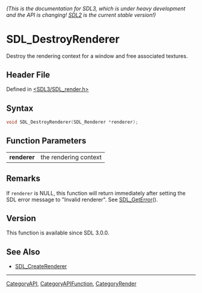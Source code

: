 ###### (This is the documentation for SDL3, which is under heavy development and the API is changing! [SDL2](https://wiki.libsdl.org/SDL2/) is the current stable version!)
# SDL_DestroyRenderer

Destroy the rendering context for a window and free associated textures.

## Header File

Defined in [<SDL3/SDL_render.h>](https://github.com/libsdl-org/SDL/blob/main/include/SDL3/SDL_render.h)

## Syntax

```c
void SDL_DestroyRenderer(SDL_Renderer *renderer);
```

## Function Parameters

|                  |                       |
| ---------------- | --------------------- |
| **renderer**     | the rendering context |

## Remarks

If `renderer` is NULL, this function will return immediately after setting
the SDL error message to "Invalid renderer". See
[SDL_GetError](SDL_GetError)().

## Version

This function is available since SDL 3.0.0.

## See Also

- [SDL_CreateRenderer](SDL_CreateRenderer)

----
[CategoryAPI](CategoryAPI), [CategoryAPIFunction](CategoryAPIFunction), [CategoryRender](CategoryRender)

